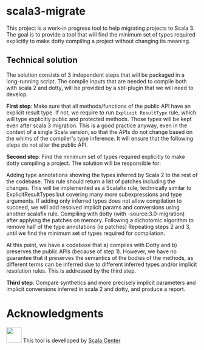 # scala3-migrate
This project is a work-in progress tool to help migrating projects to Scala 3.
The goal is to provide a tool that will find the minimum set of types required explicitly to make dotty compiling a project without changing its meaning.

## Technical solution
The solution consists of 3 independent steps that will be packaged in a long-running script.
The compile inputs that are needed to compile both with scala 2 and dotty, will be provided by a sbt-plugin that we will need to develop. 

**First step**: Make sure that all methods/functions of the public API have an explicit result type. If not, we require to run `Explicit ResultType` rule, which will type explicitly public and protected methods. Those types will be kept even after scala 3 migration. This is a good practice anyway, even in the context of a single Scala version, so that the APIs do not change based on the whims of the compiler's type inference. It will ensure that the following steps do not alter the public API.

**Second step**: Find the minimum set of types required explicitly to make dotty compiling a project. The solution will be responsible for: 

Adding type annotations showing the types inferred by Scala 2 to the rest of the codebase. This rule should return a list of patches including the changes. This will be implemented as a Scalafix rule, technically similar to ExplicitResultTypes but covering many more subexpressions and type arguments.
If adding only inferred types does not allow compilation to succeed, we will add resolved implicit params and conversions using another scalafix rule.
Compiling with dotty (with -source:3.0-migration) after applying the patches on memory. 
Following a dichotomic algorithm to remove half of the type annotations  (ie patches) 
Repeating steps 2 and 3, until we find  the minimum set of types required for compilation.

At this point, we have a codebase that a) compiles with Dotty and b) preserves the public APIs (because of step 1). However, we have no guarantee that it preserves the semantics of the bodies of the methods, as different terms can be inferred due to different inferred types and/or implicit resolution rules. This is addressed by the third step.

**Third step**: Compare synthetics and more precisely implicit parameters and implicit conversions inferred in scala 2 and dotty, and produce a report. 

# Acknowledgments

<img src="https://scala.epfl.ch/resources/img/scala-center-swirl.png" width="40px" /> This tool is develloped by [Scala Center](https://scala.epfl.ch)
